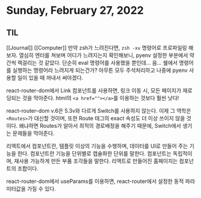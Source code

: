 # Sunday, February 27, 2022

## TIL
[[Journal]] [[Computer]]
만약 zsh가 느려진다면, `zsh -xv` 명령어로 프로파일링 해보자.
열심히 엔터를 쳐보며 어디가 느려지는지 확인해보니, pyenv 설정한 부분에서 약간씩 렉걸리는 것 같았다.
단순히 eval 명령어를 사용했을 뿐인데... 음... 쉘에서 명령어를 실행하는 명령어라 느려지게 되는건가?
아무튼 모두 주석처리하고 나중에 pyenv 사용할 일이 있을 때 꺼내서 써야겠다.

react-router-dom에서 Link 컴포넌트를 사용하면, 링크 이동 시, 모든 페이지가 재로딩되는 것을 막아준다. html의 `<a href=""></a>`를 이용하는 것보다 훨씬 낫다!

react-router-dom v.6은 5.3v와 다르게 Switch를 사용하지 않는다. 이제 그 역학은 `<Routes>`가 대신할 것이며, 또한 Route 태그의 exact 속성도 더 이상 쓰이지 않을 것이다. 왜냐하면 Routes가 알아서 최적의 경로배정을 해주기 때문에, Switch에서 생기는 문제들을 막아준다.

리액트에서 컴포넌트란, 템플릿 이상의 기능을 수행하며, 데이터를 UI로 만들어 주는 기능을 한다. 컴포넌트란 기능을 단위별로 캡슐화한 단위를 말한다. 컴포넌트는 독립적이며, 재사용 가능하게 만든 부품 조각들을 말한다. 리액트로 만들어진 홈페이지는 컴포넌트의 조합이다.

react-router-dom에서 useParams를 이용하면, react-router에서 설정한 동적 파라미터값을 가질 수 있다.